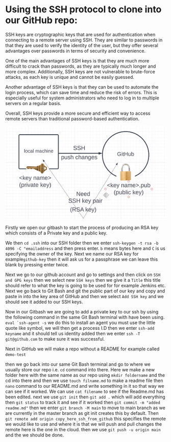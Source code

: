 # Using the SSH protocol to clone into our GitHub repo:

SSH keys are cryptographic keys that are used for authentication when connecting to a remote server using SSH. They are similar to passwords in that they are used to verify the identity of the user, but they offer several advantages over passwords in terms of security and convenience.

One of the main advantages of SSH keys is that they are much more difficult to crack than passwords, as they are typically much longer and more complex. Additionally, SSH keys are not vulnerable to brute-force attacks, as each key is unique and cannot be easily guessed.

Another advantage of SSH keys is that they can be used to automate the login process, which can save time and reduce the risk of errors. This is especially useful for system administrators who need to log in to multiple servers on a regular basis.

Overall, SSH keys provide a more secure and efficient way to access remote servers than traditional password-based authentication.

![Alt text](../images/SSH%20RSA%20key.png)



Firstly we open our gitbash to start the process of producing an RSA key which consists of a Private key and a public key.

We then `cd .ssh` into our SSH folder then we enter `ssh-keygen -t rsa -b 4096 -C "emailaddress` and then press enter. `b` means bytes here and `C` is us specifying the owner of the key.
Next we name our RSA key for example`github-key` then it will ask us for a passphrase we can leave this blank by pressing enter twice.

Next we go to our github account and go to settings and then click on `SSH and GPG keys` then we select new `SSH keys` then we give it a `Title` this title should refer to what the key is going to be used for for example Jenkins etc. Next we go back to Git Bash and git the public part of our key and copy and paste in into the key area of GitHub and then we select `Add SSH key` and we should see it added to our SSH keys.

Now in our Gitbash we are going to add a private key to our ssh by using the following command in the same Git Bash terminal with have been using. ``eval `ssh-agent -s`` we do this to install an agent you must use the little quote like symbol, we will then get a process I.D then we enter `ssh-add keyname` and it should tell us identity added then we enter `ssh -T git@github.com` to make sure it was successful.

Next in GitHub we will make a repo without a README for example called `demo-test`

then we go back into our same Git Bash terminal and go to where we usually store our repo i.e. `cd` command into there.
Here we make a new folder here with the same name as our repo using `mkdir foldername` and the cd into there and then we use `touch filname.md` to make a readme file then `nano` command to our  README.md and write something in it so that way we can see if it worked. We can use `cat filename` to see if the Readme.md has been edited.
next we use `git init` then `git add .` which will add everything then `git status` to track it and see if it worked then `git commit -m "added readme.md"` then we enter `git branch -M main` to move to main branch as we are currently in the master branch as git init creates this by default. Then `git remote add origin copy_here_ssh_from_github` this specifies the remote we would like to use and where it is that we will push and pull changes the remote here is the one in the cloud.
then we use `git push -u origin main` and the we should be done.